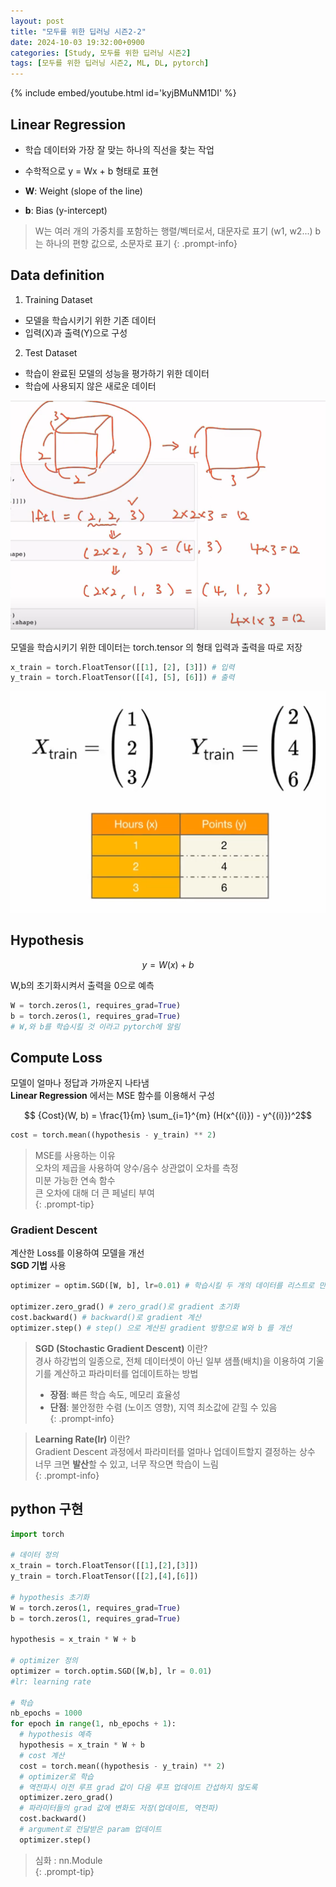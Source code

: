 ```yaml
---
layout: post
title: "모두를 위한 딥러닝 시즌2-2"
date: 2024-10-03 19:32:00+0900
categories: [Study, 모두를 위한 딥러닝 시즌2]
tags: [모두를 위한 딥러닝 시즌2, ML, DL, pytorch]
---
```

{% include embed/youtube.html id='kyjBMuNM1DI' %}  

## Linear Regression

- 학습 데이터와 가장 잘 맞는 하나의 직선을 찾는 작업
- 수학적으로 y = Wx + b 형태로 표현

- **W**: Weight (slope of the line)
- **b**: Bias (y-intercept)

> W는 여러 개의 가중치를 포함하는 행렬/벡터로서, 대문자로 표기 (w1, w2...)
> b는 하나의 편향 값으로, 소문자로 표기
{: .prompt-info}

## Data definition

1. Training Dataset
  * 모델을 학습시키기 위한 기존 데이터
  * 입력(X)과 출력(Y)으로 구성

2. Test Dataset
  * 학습이 완료된 모델의 성능을 평가하기 위한 데이터
  * 학습에 사용되지 않은 새로운 데이터

![alt text](assets/img/posts/deeplearningzerotoall/1-2/image.png)

모델을 학습시키기 위한 데이터는 torch.tensor 의 형태
입력과 출력을 따로 저장   

```python
x_train = torch.FloatTensor([[1], [2], [3]]) # 입력
y_train = torch.FloatTensor([[4], [5], [6]]) # 출력
```

![alt text](assets/img/posts/deeplearningzerotoall/2/image-1.png)

## Hypothesis

```math
y = W(x) + b
```

W,b의 초기화시켜서 출력을 0으로 예측   

```python
W = torch.zeros(1, requires_grad=True)
b = torch.zeros(1, requires_grad=True)
# W,와 b를 학습시킬 것 이라고 pytorch에 알림
```

## Compute Loss  

모델이 얼마나 정답과 가까운지 나타냄  
**Linear Regression** 에서는  MSE 함수를 이용해서 구성  

```math
	{Cost}(W, b) = \frac{1}{m} \sum_{i=1}^{m} (H(x^{(i)}) - y^{(i)})^2
```

```python
cost = torch.mean((hypothesis - y_train) ** 2)
```

> MSE를 사용하는 이유  
> 오차의 제곱을 사용하여 양수/음수 상관없이 오차를 측정  
> 미분 가능한 연속 함수  
> 큰 오차에 대해 더 큰 페널티 부여  
{: .prompt-tip}

### Gradient Descent

계산한 Loss를 이용하여 모델을 개선  
**SGD 기법** 사용

```python
optimizer = optim.SGD([W, b], lr=0.01) # 학습시킬 두 개의 데이터를 리스트로 만들어 넣음, 적당한 running rate 넣음.

optimizer.zero_grad() # zero_grad()로 gradient 초기화
cost.backward() # backward()로 gradient 계산
optimizer.step() # step() 으로 계산된 gradient 방향으로 W와 b 를 개선
```
> **SGD (Stochastic Gradient Descent)** 이란?  
> 경사 하강법의 일종으로, 전체 데이터셋이 아닌 일부 샘플(배치)을 이용하여 기울기를 계산하고 파라미터를 업데이트하는 방법   
> - **장점**: 빠른 학습 속도, 메모리 효율성  
> - **단점**: 불안정한 수렴 (노이즈 영향), 지역 최소값에 갇힐 수 있음  
{: .prompt-info}

> **Learning Rate(lr)** 이란?  
> Gradient Descent 과정에서 파라미터를 얼마나 업데이트할지 결정하는 상수  
> 너무 크면 **발산**할 수 있고, 너무 작으면 학습이 느림  
{: .prompt-info}

## python 구현
```python
import torch

# 데이터 정의
x_train = torch.FloatTensor([[1],[2],[3]])
y_train = torch.FloatTensor([[2],[4],[6]])

# hypothesis 초기화
W = torch.zeros(1, requires_grad=True)
b = torch.zeros(1, requires_grad=True)

hypothesis = x_train * W + b

# optimizer 정의
optimizer = torch.optim.SGD([W,b], lr = 0.01)
#lr: learning rate

# 학습
nb_epochs = 1000
for epoch in range(1, nb_epochs + 1):
  # hypothesis 예측
  hypothesis = x_train * W + b
  # cost 계산
  cost = torch.mean((hypothesis - y_train) ** 2)
  # optimizer로 학습
  # 역전파시 이전 루프 grad 값이 다음 루프 업데이트 간섭하지 않도록
  optimizer.zero_grad()
  # 파라미터들의 grad 값에 변화도 저장(업데이트, 역전파)
  cost.backward() 
  # argument로 전달받은 param 업데이트
  optimizer.step()

```


> 심화 : nn.Module  
{: .prompt-tip}